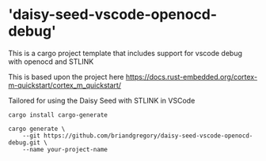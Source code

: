 # 'daisy-seed-vscode-openocd-debug'
This is a cargo project template that includes support for vscode debug with openocd and STLINK

This is based upon the project here
https://docs.rust-embedded.org/cortex-m-quickstart/cortex_m_quickstart/

Tailored for using the Daisy Seed with STLINK in VSCode

```
cargo install cargo-generate

cargo generate \
    --git https://github.com/briandgregory/daisy-seed-vscode-openocd-debug.git \
    --name your-project-name
```
